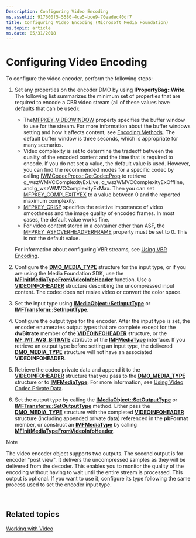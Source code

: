 ```yaml
---
Description: Configuring Video Encoding
ms.assetid: 917600f5-5580-4ca5-bce9-70eadec40df7
title: Configuring Video Encoding (Microsoft Media Foundation)
ms.topic: article
ms.date: 05/31/2018
---
```


# Configuring Video Encoding

To configure the video encoder, perform the following steps:

1.  Set any properties on the encoder DMO by using **IPropertyBag::Write**. The following list summarizes the minimum set of properties that are required to encode a CBR video stream (all of these values have defaults that can be used):

    -   The[MFPKEY\_VIDEOWINDOW](mfpkey-videowindowproperty.md) property specifies the buffer window to use for the stream. For more information about the buffer windows setting and how it affects content, see [Encoding Methods](encodingmethods.md). The default buffer window is three seconds, which is appropriate for many scenarios.
    -   Video complexity is set to determine the tradeoff between the quality of the encoded content and the time that is required to encode. If you do not set a value, the default value is used. However, you can find the recommended modes for a specific codec by calling [IWMCodecProps::GetCodecProp](/windows/desktop/api/wmcodecdsp/nf-wmcodecdsp-iwmcodecprops-getcodecprop) to retrieve g\_wszWMVCComplexityExLive, g\_wszWMVCComplexityExOffline, and g\_wszWMVCComplexityExMax. Then you can set [MFPKEY\_COMPLEXITYEX](mfpkey-complexityexproperty.md) to a value between 0 and the reported maximum complexity.
    -   [MFPKEY\_CRISP](mfpkey-crispproperty.md) specifies the relative importance of video smoothness and the image quality of encoded frames. In most cases, the default value works fine.
    -   For video content stored in a container other than ASF, the [MFPKEY\_ASFOVERHEADPERFRAME](mfpkey-asfoverheadperframeproperty.md) property must be set to 0. This is not the default value.

    For information about configuring VBR streams, see [Using VBR Encoding](usingvbrencoding.md).

2.  Configure the [**DMO\_MEDIA\_TYPE**](/previous-versions/windows/desktop/api/mediaobj/ns-mediaobj-dmo_media_type) structure for the input type, or if you are using the Media Foundation SDK, use the [**MFInitMediaTypeFromVideoInfoHeader**](/windows/desktop/api/mfapi/nf-mfapi-mfinitmediatypefromvideoinfoheader) function. Use a [**VIDEOINFOHEADER**](/previous-versions/windows/desktop/api/amvideo/ns-amvideo-videoinfoheader) structure describing the uncompressed input content. The codec does not resize video or convert the color space.
3.  Set the input type using [**IMediaObject::SetInputType**](/previous-versions/windows/desktop/api/mediaobj/nf-mediaobj-imediaobject-setinputtype) or [**IMFTransform::SetInputType**](/windows/desktop/api/mftransform/nf-mftransform-imftransform-setinputtype).
4.  Configure the output type for the encoder. After the input type is set, the encoder enumerates output types that are complete except for the **dwBitrate** member of the [**VIDEOINFOHEADER**](/previous-versions/windows/desktop/api/amvideo/ns-amvideo-videoinfoheader) structure, or the [**MF\_MT\_AVG\_BITRATE**](mf-mt-avg-bitrate-attribute.md) attribute of the [**IMFMediaType**](/windows/desktop/api/mfobjects/nn-mfobjects-imfmediatype) interface. If you retrieve an output type before setting an input type, the delivered [**DMO\_MEDIA\_TYPE**](/previous-versions/windows/desktop/api/mediaobj/ns-mediaobj-dmo_media_type) structure will not have an associated **VIDEOINFOHEADER**.
5.  Retrieve the codec private data and append it to the [**VIDEOINFOHEADER**](/previous-versions/windows/desktop/api/amvideo/ns-amvideo-videoinfoheader) structure that you pass to the [**DMO\_MEDIA\_TYPE**](/previous-versions/windows/desktop/api/mediaobj/ns-mediaobj-dmo_media_type) structure or to [**IMFMediaType**](/windows/desktop/api/mfobjects/nn-mfobjects-imfmediatype). For more information, see [Using Video Codec Private Data](usingvideocodecprivatedata.md).
6.  Set the output type by calling the [**IMediaObject::SetOutputType**](/previous-versions/windows/desktop/api/mediaobj/nf-mediaobj-imediaobject-setoutputtype) or [**IMFTransform::SetOutputType**](/windows/desktop/api/mftransform/nf-mftransform-imftransform-setoutputtype) method. Either pass the [**DMO\_MEDIA\_TYPE**](/previous-versions/windows/desktop/api/mediaobj/ns-mediaobj-dmo_media_type) structure with the completed [**VIDEOINFOHEADER**](/previous-versions/windows/desktop/api/amvideo/ns-amvideo-videoinfoheader) structure (including appended private data) referenced in the **pbFormat** member, or construct an [**IMFMediaType**](/windows/desktop/api/mfobjects/nn-mfobjects-imfmediatype) by calling [**MFInitMediaTypeFromVideoInfoHeader**](/windows/desktop/api/mfapi/nf-mfapi-mfinitmediatypefromvideoinfoheader).

> [!Note]  
> The video encoder object supports two outputs. The second output is for encoder "post view". It delivers the uncompressed samples as they will be delivered from the decoder. This enables you to monitor the quality of the encoding without having to wait until the entire stream is processed. This output is optional. If you want to use it, configure its type following the same process used to set the encoder input type.

 

## Related topics

<dl> <dt>

[Working with Video](workingwithvideo.md)
</dt> </dl>

 

 